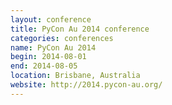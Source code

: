 ```yaml
---
layout: conference
title: PyCon Au 2014 conference
categories: conferences
name: PyCon Au 2014
begin: 2014-08-01
end: 2014-08-05
location: Brisbane, Australia
website: http://2014.pycon-au.org/
---
```

